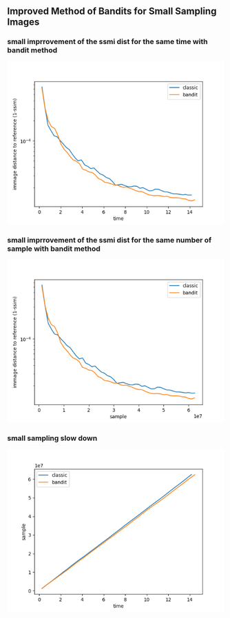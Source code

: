 ## Improved Method of Bandits for Small Sampling Images
### small imprrovement of the ssmi dist for the same time with bandit method
![Alt Text](dist-time.png)
### small imprrovement of the ssmi dist for the same number of sample with bandit method
![Alt Text](dist-sample.png)
### small sampling slow down
![Alt Text](sample-time.png)
